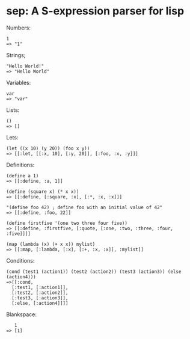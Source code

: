 # sep: A S-expression parser for lisp

Numbers:
```
1
=> "1"
```

Strings;
```
"Hello World!"
=> "Hello World"
```

Variables:
```
var
=> "var"
```

Lists:
```
()
=> []
```

Lets:
```
(let ((x 10) (y 20)) (foo x y))
=> [[:let, [[:x, 10], [:y, 20]], [:foo, :x, :y]]]
```

Definitions:
```
(define a 1)
=> [[:define, :a, 1]]

(define (square x) (* x x))
=> [[:define, [:square, :x], [:*, :x, :x]]]

"(define foo 42) ; define foo with an initial value of 42"
=> [[:define, :foo, 22]]

(define firstfive '(one two three four five))
=> [[:define, :firstfive, [:quote, [:one, :two, :three, :four, :five]]]]

(map (lambda (x) (+ x x)) mylist)
=> [[:map, [:lambda, [:x], [:+, :x, :x]], :mylist]]
```

Conditions:
```
(cond (test1 (action1)) (test2 (action2)) (test3 (action3)) (else (action4)))
=>[[:cond,
  [:test1, [:action1]],
  [:test2, [:action2]],
  [:test3, [:action3]],
  [:else, [:action4]]]]
```

Blankspace:
```
   1
=> [1]
```
